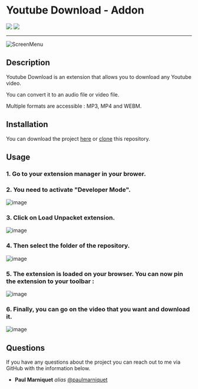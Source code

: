   # Youtube Download - Addon


  <a href="https://img.shields.io/badge/MADE%20WITH-HTML-ff69b4" alt="HTML">
        <img src="https://img.shields.io/badge/MADE%20WITH-HTML-ff69b4" /></a>
  <a href="https://img.shields.io/badge/MADE%20WITH-JAVASCRIPT-brightgreen" alt="JAVASCRIPT">
        <img src="https://img.shields.io/badge/MADE%20WITH-JAVASCRIPT-brightgreen" /></a>


*******

![ScreenMenu](https://play-lh.googleusercontent.com/BaCXHrdPruf9W6Q4yKnWgAQ0cs3SGDMHM4vZzijsHLh_wY3_cQ9QgNWl_EzFdBHHvA=w240-h480)

  ## Description
  
  Youtube Download is an extension that allows you to download any Youtube video.
  
  You can convert it to an audio file or video file.
  
  Multiple formats are accessible : MP3, MP4 and WEBM.

  
  ## Installation
  
  You can download the project [here](https://github.com/paulmarniquet/Youtube-Download/archive/refs/heads/master.zip) or [clone](https://docs.github.com/en/repositories/creating-and-managing-repositories/cloning-a-repository) this repository.
  

  ## Usage

  ### 1. Go to your extension manager in your brower.
  
  ### 2. You need to activate "Developer Mode".
  
  ![image](https://user-images.githubusercontent.com/72015483/197184200-c3e49ccc-12ae-4f03-9c93-a1c607f49673.png)
  
  ### 3. Click on Load Unpacket extension.
  
  ![image](https://user-images.githubusercontent.com/72015483/197184280-0ec2f92e-690d-41ee-9e82-db9ade97e5fc.png)
   
  ### 4. Then select the folder of the repository.
  
  ![image](https://user-images.githubusercontent.com/72015483/197184434-ebf0cb69-db03-43e1-a213-9dddc2452e60.png)
  
  ### 5. The extension is loaded on your browser. You can now pin the extension to your toolbar :
  
  ![image](https://user-images.githubusercontent.com/72015483/197184521-23d3f79e-aba0-4fd0-839d-001ad0088f2b.png)
  
  ### 6. Finally, you can go on the video that you want and download it.
  
  ![image](https://user-images.githubusercontent.com/72015483/197184824-3e1560c2-a3e6-4413-88b9-d68f8c88d14a.png)

  ## Questions

  If you have any questions about the project you can reach out to me via GitHub with the information below. 

  * **Paul Marniquet** _alias_ [@paulmarniquet](https://github.com/paulmarniquet)

  
